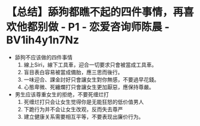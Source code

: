 # 【总结】舔狗都瞧不起的四件事情，再喜欢他都别做 - P1 - 恋爱咨询师陈晨 - BV1ih4y1n7Nz

-   舔狗不应该做的四件事情
    1.  線上Siri，線下工具車，迎合一切要求只會被當成工具車。
    2.  盲目表白容易被當成備胎，應三思而後行。
    3.  一味迎合、課金討好只會讓女生對你無感，不要過早花錢。
    4.  心態卑微、死纏爛打只會讓女生更加厭惡，應保持尊嚴。
-   男生应该尊重女生的拒绝，不要死缠烂打
    1.  死缠烂打只会让女生觉得你是无能狂怒的低价值男人
    2.  下跪行为并不会让女生改观，反而失去尊严
    3.  建立健康关系需要相互平等，不要表现出廉价行为。